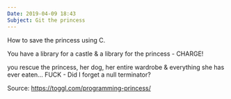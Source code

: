 ```yaml
---
Date: 2019-04-09 18:43
Subject: Git the princess
---
```


How to save the princess using C.

You have a library for a castle & a library for the princess - CHARGE!

you rescue the princess, her dog, her entire wardrobe & everything she has ever eaten...
FUCK - Did I forget a null terminator?

Source: https://toggl.com/programming-princess/
